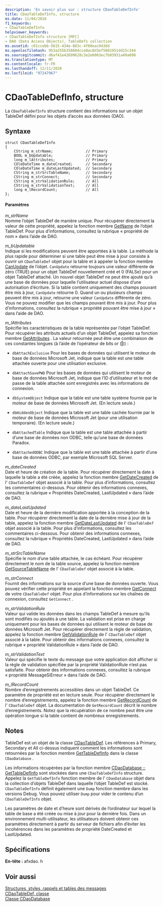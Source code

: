 ```yaml
---
description: 'En savoir plus sur : structure CDaoTableDefInfo'
title: CDaoTableDefInfo, structure
ms.date: 11/04/2016
f1_keywords:
- CDaoTableDefInfo
helpviewer_keywords:
- CDaoTableDefInfo structure [MFC]
- DAO (Data Access Objects), TableDefs collection
ms.assetid: c01ccebb-5615-434e-883c-4f60eac943dd
ms.openlocfilehash: 953a255b35860dcce0ac8d3ef5081951dd15c344
ms.sourcegitcommit: d6af41e42699628c3e2e6063ec7b03931a49a098
ms.translationtype: MT
ms.contentlocale: fr-FR
ms.lasthandoff: 12/11/2020
ms.locfileid: "97247967"
---
```

# <a name="cdaotabledefinfo-structure"></a>CDaoTableDefInfo, structure

La `CDaoTableDefInfo` structure contient des informations sur un objet TableDef défini pour les objets d’accès aux données (DAO).

## <a name="syntax"></a>Syntaxe

```
struct CDaoTableDefInfo
{
    CString m_strName;               // Primary
    BOOL m_bUpdatable;               // Primary
    long m_lAttributes;              // Primary
    COleDateTime m_dateCreated;      // Secondary
    COleDateTime m_dateLastUpdated;  // Secondary
    CString m_strSrcTableName;       // Secondary
    CString m_strConnect;            // Secondary
    CString m_strValidationRule;     // All
    CString m_strValidationText;     // All
    long m_lRecordCount;             // All
};
```

#### <a name="parameters"></a>Paramètres

*m_strName*<br/>
Nomme l’objet TableDef de manière unique. Pour récupérer directement la valeur de cette propriété, appelez la fonction membre [GetName](../../mfc/reference/cdaotabledef-class.md#getname) de l’objet TableDef. Pour plus d’informations, consultez la rubrique « propriété de nom » dans l’aide de DAO.

*m_bUpdatable*<br/>
Indique si les modifications peuvent être apportées à la table. La méthode la plus rapide pour déterminer si une table peut être mise à jour consiste à ouvrir un `CDaoTableDef` objet pour la table et à appeler la fonction membre [CanUpdate](../../mfc/reference/cdaotabledef-class.md#canupdate) de l’objet. `CanUpdate` retourne toujours une valeur différente de zéro (TRUE) pour un objet TableDef nouvellement créé et 0 (FALSe) pour un objet TableDef attaché. Un nouvel objet TableDef ne peut être ajouté qu’à une base de données pour laquelle l’utilisateur actuel dispose d’une autorisation d’écriture. Si la table contient uniquement des champs pouvant être mis à jour, `CanUpdate` retourne 0. Quand un ou plusieurs champs peuvent être mis à jour, retourne une valeur `CanUpdate` différente de zéro. Vous ne pouvez modifier que les champs pouvant être mis à jour. Pour plus d’informations, consultez la rubrique « propriété pouvant être mise à jour » dans l’aide de DAO.

*m_lAttributes*<br/>
Spécifie les caractéristiques de la table représentée par l’objet TableDef. Pour récupérer les attributs actuels d’un objet TableDef, appelez sa fonction membre [GetAttributes](../../mfc/reference/cdaotabledef-class.md#getattributes) . La valeur retournée peut être une combinaison de ces constantes longues (à l’aide de l’opérateur de bits or (**&#124;**)) :

- `dbAttachExclusive` Pour les bases de données qui utilisent le moteur de base de données Microsoft Jet, indique que la table est une table attachée ouverte pour une utilisation exclusive.

- `dbAttachSavePWD` Pour les bases de données qui utilisent le moteur de base de données Microsoft Jet, indique que l’ID d’utilisateur et le mot de passe de la table attachée sont enregistrés avec les informations de connexion.

- `dbSystemObject` Indique que la table est une table système fournie par le moteur de base de données Microsoft Jet. (En lecture seule.)

- `dbHiddenObject` Indique que la table est une table cachée fournie par le moteur de base de données Microsoft Jet (pour une utilisation temporaire). (En lecture seule.)

- `dbAttachedTable` Indique que la table est une table attachée à partir d’une base de données non ODBC, telle qu’une base de données Paradox.

- `dbAttachedODBC` Indique que la table est une table attachée à partir d’une base de données ODBC, par exemple Microsoft SQL Server.

*m_dateCreated*<br/>
Date et heure de création de la table. Pour récupérer directement la date à laquelle la table a été créée, appelez la fonction membre [GetDateCreated](../../mfc/reference/cdaotabledef-class.md#getdatecreated) de l' `CDaoTableDef` objet associé à la table. Pour plus d’informations, consultez les commentaires ci-dessous. Pour obtenir des informations connexes, consultez la rubrique « Propriétés DateCreated, LastUpdated » dans l’aide de DAO.

*m_dateLastUpdated*<br/>
Date et heure de la dernière modification apportée à la conception de la table. Pour récupérer directement la date de la dernière mise à jour de la table, appelez la fonction membre [GetDateLastUpdated](../../mfc/reference/cdaotabledef-class.md#getdatelastupdated) de l' `CDaoTableDef` objet associé à la table. Pour plus d’informations, consultez les commentaires ci-dessous. Pour obtenir des informations connexes, consultez la rubrique « Propriétés DateCreated, LastUpdated » dans l’aide de DAO.

*m_strSrcTableName*<br/>
Spécifie le nom d’une table attachée, le cas échéant. Pour récupérer directement le nom de la table source, appelez la fonction membre [GetSourceTableName](../../mfc/reference/cdaotabledef-class.md#getsourcetablename) de l' `CDaoTableDef` objet associé à la table.

*m_strConnect*<br/>
Fournit des informations sur la source d’une base de données ouverte. Vous pouvez vérifier cette propriété en appelant la fonction membre [GetConnect](../../mfc/reference/cdaotabledef-class.md#getconnect) de votre `CDaoTableDef` objet. Pour plus d’informations sur les chaînes de connexion, consultez `GetConnect` .

*m_strValidationRule*<br/>
Valeur qui valide les données dans les champs TableDef à mesure qu’ils sont modifiés ou ajoutés à une table. La validation est prise en charge uniquement pour les bases de données qui utilisent le moteur de base de données Microsoft Jet. Pour récupérer directement la règle de validation, appelez la fonction membre [GetValidationRule](../../mfc/reference/cdaotabledef-class.md#getvalidationrule) de l' `CDaoTableDef` objet associé à la table. Pour obtenir des informations connexes, consultez la rubrique « propriété ValidationRule » dans l’aide de DAO.

*m_strValidationText*<br/>
Valeur qui spécifie le texte du message que votre application doit afficher si la règle de validation spécifiée par la propriété ValidationRule n’est pas satisfaite. Pour obtenir des informations connexes, consultez la rubrique « propriété MessageSiErreur » dans l’aide de DAO.

*m_lRecordCount*<br/>
Nombre d’enregistrements accessibles dans un objet TableDef. Ce paramètre de propriété est en lecture seule. Pour récupérer directement le nombre d’enregistrements, appelez la fonction membre [GetRecordCount](../../mfc/reference/cdaotabledef-class.md#getrecordcount) de l' `CDaoTableDef` objet. La documentation de `GetRecordCount` décrit le nombre d’enregistrements. Notez que la récupération de ce nombre peut être une opération longue si la table contient de nombreux enregistrements.

## <a name="remarks"></a>Notes

TableDef est un objet de la classe [CDaoTableDef](../../mfc/reference/cdaotabledef-class.md). Les références à Primary, Secondary et All ci-dessus indiquent comment les informations sont retournées par la fonction membre [GetTableDefInfo](../../mfc/reference/cdaodatabase-class.md#gettabledefinfo) dans la classe `CDaoDatabase` .

Les informations récupérées par la fonction membre [CDaoDatabase :: GetTableDefInfo](../../mfc/reference/cdaodatabase-class.md#gettabledefinfo) sont stockées dans une `CDaoTableDefInfo` structure. Appelez la `GetTableDefInfo` fonction membre de l' `CDaoDatabase` objet dans la collection d’objets TableDef dans laquelle l’objet TableDef est stocké. `CDaoTableDefInfo` définit également une `Dump` fonction membre dans les versions Debug. Vous pouvez utiliser `Dump` pour vider le contenu d’un `CDaoTableDefInfo` objet.

Les paramètres de date et d’heure sont dérivés de l’ordinateur sur lequel la table de base a été créée ou mise à jour pour la dernière fois. Dans un environnement multi-utilisateur, les utilisateurs doivent obtenir ces paramètres directement à partir du serveur de fichiers afin d’éviter les incohérences dans les paramètres de propriété DateCreated et LastUpdated.

## <a name="requirements"></a>Spécifications

**En-tête :** afxdao. h

## <a name="see-also"></a>Voir aussi

[Structures, styles, rappels et tables des messages](../../mfc/reference/structures-styles-callbacks-and-message-maps.md)<br/>
[CDaoTableDef, classe](../../mfc/reference/cdaotabledef-class.md)<br/>
[Classe CDaoDatabase](../../mfc/reference/cdaodatabase-class.md)
